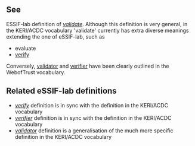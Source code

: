 ## See
ESSIF-lab definition of _[validate](https://essif-lab.github.io/framework/docs/essifLab-glossary#validate)_. Although this definition is very general, in the KERI/ACDC vocabulary 'validate' currently has extra diverse meanings extending the one of eSSIF-lab, such as

- evaluate
- [verify](verify)

Conversely, [validator](validator) and [verifier](verifier) have been clearly outlined in the WebofTrust vocabulary.

## Related eSSIF-lab definitions
- _[verify](https://essif-lab.github.io/framework/docs/essifLab-glossary#verify)_ definition is in sync with the definition in the KERI/ACDC vocabulary
- _[verifier](https://essif-lab.github.io/framework/docs/essifLab-glossary#verifier)_ definition is in sync with the definition in the KERI/ACDC vocabulary
- _[validator](https://essif-lab.github.io/framework/docs/essifLab-glossary#validator)_ definition is a generalisation of the much more specific definition in the KERI/ACDC vocabulary